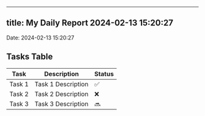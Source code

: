 
---
title: My Daily Report 2024-02-13 15:20:27
---

Date: 2024-02-13 15:20:27

## Tasks Table

| Task | Description | Status |
|------|-------------|--------|
| Task 1 | Task 1 Description | ✅ |
| Task 2 | Task 2 Description | ❌ |
| Task 3 | Task 3 Description | 🔜 |
